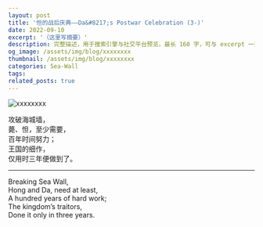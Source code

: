 ```yaml
---
layout: post
title: '怛的战后庆典——Da&#8217;s Postwar Celebration (3-)'
date: 2022-09-10
excerpt: '（这里写摘要）'
description: 完整描述，用于搜索引擎与社交平台预览，最长 160 字，可与 excerpt 一致
og_image: /assets/img/blog/xxxxxxxx
thumbnail: /assets/img/blog/xxxxxxxx
categories: Sea-Wall
tags: 
related_posts: true
---
```


<img src="/assets/img/blog/xxxxxxxx" alt="xxxxxxxx">

攻破海城墙，  
薨、怛，至少需要，  
百年时间努力；  
王国的细作，  
仅用时三年便做到了。

---

Breaking Sea Wall,  
Hong and Da, need at least,  
A hundred years of hard work;  
The kingdom’s traitors,  
Done it only in three years.